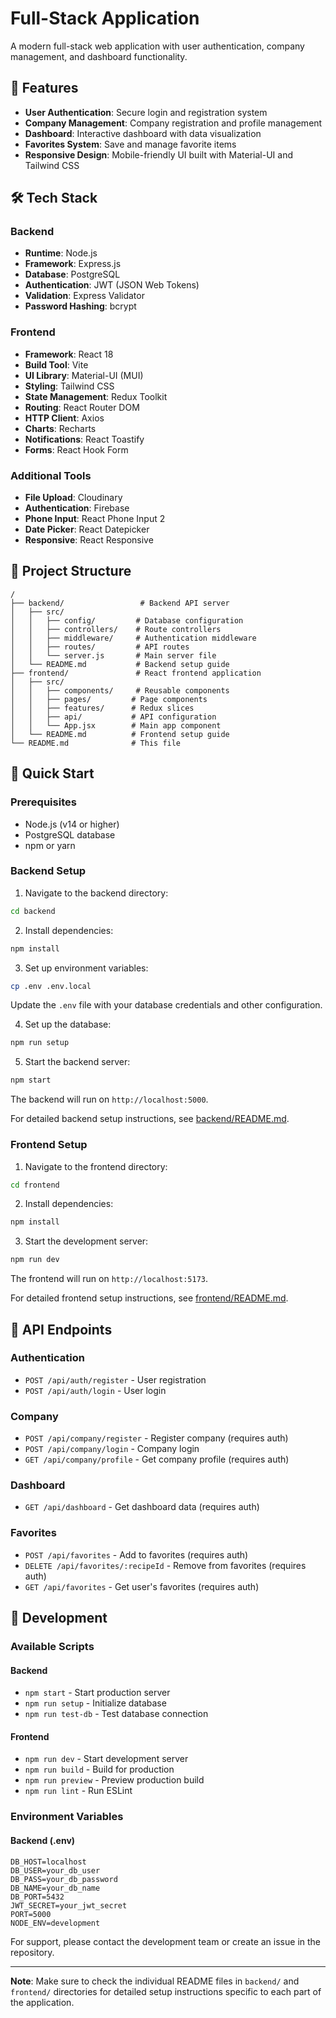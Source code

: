 # Full-Stack Application

A modern full-stack web application with user authentication, company management, and dashboard functionality.

## 🚀 Features

- **User Authentication**: Secure login and registration system
- **Company Management**: Company registration and profile management
- **Dashboard**: Interactive dashboard with data visualization
- **Favorites System**: Save and manage favorite items
- **Responsive Design**: Mobile-friendly UI built with Material-UI and Tailwind CSS

## 🛠 Tech Stack

### Backend
- **Runtime**: Node.js
- **Framework**: Express.js
- **Database**: PostgreSQL
- **Authentication**: JWT (JSON Web Tokens)
- **Validation**: Express Validator
- **Password Hashing**: bcrypt

### Frontend
- **Framework**: React 18
- **Build Tool**: Vite
- **UI Library**: Material-UI (MUI)
- **Styling**: Tailwind CSS
- **State Management**: Redux Toolkit
- **Routing**: React Router DOM
- **HTTP Client**: Axios
- **Charts**: Recharts
- **Notifications**: React Toastify
- **Forms**: React Hook Form

### Additional Tools
- **File Upload**: Cloudinary
- **Authentication**: Firebase
- **Phone Input**: React Phone Input 2
- **Date Picker**: React Datepicker
- **Responsive**: React Responsive

## 📁 Project Structure

```
/
├── backend/                 # Backend API server
│   ├── src/
│   │   ├── config/         # Database configuration
│   │   ├── controllers/    # Route controllers
│   │   ├── middleware/     # Authentication middleware
│   │   ├── routes/         # API routes
│   │   └── server.js       # Main server file
│   └── README.md           # Backend setup guide
├── frontend/               # React frontend application
│   ├── src/
│   │   ├── components/     # Reusable components
│   │   ├── pages/         # Page components
│   │   ├── features/      # Redux slices
│   │   ├── api/           # API configuration
│   │   └── App.jsx        # Main app component
│   └── README.md          # Frontend setup guide
└── README.md              # This file
```

## 🚀 Quick Start

### Prerequisites
- Node.js (v14 or higher)
- PostgreSQL database
- npm or yarn

### Backend Setup

1. Navigate to the backend directory:
```bash
cd backend
```

2. Install dependencies:
```bash
npm install
```

3. Set up environment variables:
```bash
cp .env .env.local
```
Update the `.env` file with your database credentials and other configuration.

4. Set up the database:
```bash
npm run setup
```

5. Start the backend server:
```bash
npm start
```

The backend will run on `http://localhost:5000`.

For detailed backend setup instructions, see [backend/README.md](backend/README.md).

### Frontend Setup

1. Navigate to the frontend directory:
```bash
cd frontend
```

2. Install dependencies:
```bash
npm install
```

3. Start the development server:
```bash
npm run dev
```

The frontend will run on `http://localhost:5173`.

For detailed frontend setup instructions, see [frontend/README.md](frontend/README.md).

## 📡 API Endpoints

### Authentication
- `POST /api/auth/register` - User registration
- `POST /api/auth/login` - User login

### Company
- `POST /api/company/register` - Register company (requires auth)
- `POST /api/company/login` - Company login
- `GET /api/company/profile` - Get company profile (requires auth)

### Dashboard
- `GET /api/dashboard` - Get dashboard data (requires auth)

### Favorites
- `POST /api/favorites` - Add to favorites (requires auth)
- `DELETE /api/favorites/:recipeId` - Remove from favorites (requires auth)
- `GET /api/favorites` - Get user's favorites (requires auth)

## 🔧 Development

### Available Scripts

#### Backend
- `npm start` - Start production server
- `npm run setup` - Initialize database
- `npm run test-db` - Test database connection

#### Frontend
- `npm run dev` - Start development server
- `npm run build` - Build for production
- `npm run preview` - Preview production build
- `npm run lint` - Run ESLint

### Environment Variables

#### Backend (.env)
```env
DB_HOST=localhost
DB_USER=your_db_user
DB_PASS=your_db_password
DB_NAME=your_db_name
DB_PORT=5432
JWT_SECRET=your_jwt_secret
PORT=5000
NODE_ENV=development
```
For support, please contact the development team or create an issue in the repository.

---

**Note**: Make sure to check the individual README files in `backend/` and `frontend/` directories for detailed setup instructions specific to each part of the application.
